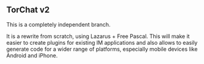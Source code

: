 ## TorChat v2

This is a completely independent branch. 

It is a rewrite from scratch, using Lazarus + Free Pascal. 
This will make it easier to create plugins for existing 
IM applications and also allows to easily generate code 
for a wider range of platforms, especially mobile devices 
like Android and iPhone.
